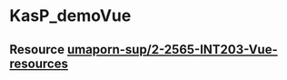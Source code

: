 # KasP_demoVue
## Resource [umaporn-sup/2-2565-INT203-Vue-resources](https://github.com/umaporn-sup/2-2565-INT203-Vue-resources)
